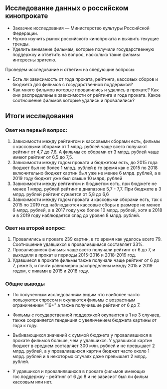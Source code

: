 ## Исследование данных о российском кинопрокате

- Заказчик исследования — Министерство культуры Российской Федерации.
- Нужно изучить рынок российского кинопроката и выявить текущие тренды. 
- Уделить внимание фильмам, которые получили государственную поддержку и ответить на вопрос, насколько такие фильмы интересны зрителю.

Проведем исследование и ответим на следующие вопросы:
- Есть ли зависимость от года проката, рейтинга, кассовых сборов и бюджета для фильмов с государственной поддержкой?
- Как много фильмов которые провалились и удались в прокате? Как они распределены в зависимости от рейтинга и года проката. Какое соотношение фильмов которые удались и провалились?

## Итоги исследования

###  Овет на первый вопрос:

1. Зависимости между рейтингом и кассовыми сборами есть, фильмы с кассовыми сборами от 1 млрд. рублей чаще всего получают рейтинг от 4,7 до 7,6. А фильмы со сборами от 3 млрд. рублей чаще имеют рейтинг от 6,5 до 7,5.
2. Зависимости между годом проката и бюджетом есть, до 2015 года бюджет был не более 1 млрд. рублей в то время как с 2015 по 2018 включительно бюджет картин был уже не менее 6 млрд. рублей, а в 2019 году бюджет уже был свыше 10 млрд. рублей
3. Зависимости между рейтингом и бюджетом есть, при бюджете не менее 1 млрд. рублей рейтинг в диапазоне 5,7 - 7,7. При бюджете в 3 млрд. рублей рейтинг сужается от 5,8 до 6,6
4. Зависимости между годом проката и кассовыми сборами есть, так с 2015 по 2019 год наблюдаются кассовые сборы в размере не менее 6 млрд. рублей, а в 2017 году уже более 10 млрд. рублей, хотя в 2018 и в 2019 году наблюдается спад до уровня 8 млрд. рублей.

### Овет на второй вопрос:

1. Провалились в прокате 239 картин, в то время как удалось всего 79. Соотношение удавшихся к провалившимся составляет 33%.
2. Провалившиеся фильмы чаще всего получали рейтинг от 6 до 7, и выходили в прокат в периоды 2015-2016 и 2018-2019 год.
3. Удавшиеся в прокате фильмы также получали чаще рейтинг от 6 до 7, реже 5, и почти равномерно распределены между 2015 и 2019 годом, с пиками в 2015 и 2018 году. 


### Общие выводы

- По полученным исследованиям видим что наиболее часто пользуются спросом и окупаются фильмы с возрастным ограничением "16+" а также получившие рейтинг от 6 до 7.

- Фильмы с государственной поддержкой окупаются в 1 из 3 случаев, также сохраняется тенденция с увеличением бюджета картины от года к году.

- Выбивающихся значений с суммой бюджета у провалившихся в прокате фильмов больше, чем у удавшихся. У удавшихся картин бюджет в среднем составляет 300 млн. рублей и не превышает 2 млрд. рублей, а у провалившихся картин бюджет часто около 1 млрд. рублей и в некоторых случаях даже превышает 2 млрд. рублей.

- У удавшихся и провалилвшихся в прокате фильмов имеющих гос.поддержку - рейтинг от 6 до 8 и не зависист был ли фильм кассовым или нет.
